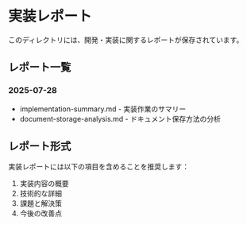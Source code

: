 # 実装レポート

このディレクトリには、開発・実装に関するレポートが保存されています。

## レポート一覧

### 2025-07-28
- implementation-summary.md - 実装作業のサマリー
- document-storage-analysis.md - ドキュメント保存方法の分析

## レポート形式

実装レポートには以下の項目を含めることを推奨します：

1. 実装内容の概要
2. 技術的な詳細
3. 課題と解決策
4. 今後の改善点
